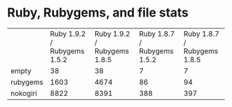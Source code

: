 # Ruby, Rubygems, and file stats

<table>
  <tr>
    <td>&nbsp;</td>
    <td>Ruby 1.9.2 / Rubygems 1.5.2</td>
    <td>Ruby 1.9.2 / Rubygems 1.8.5</td>
    <td>Ruby 1.8.7 / Rubygems 1.5.2</td>
    <td>Ruby 1.8.7 / Rubygems 1.8.5</td>
  </tr>
  <tr>
    <td>empty</td>
    <td>38</td>
    <td>38</td>
    <td>7</td>
    <td>7</td>
  </tr>
  <tr>
    <td>rubygems</td>
    <td>1603</td>
    <td>4674</td>
    <td>86</td>
    <td>94</td>
  </tr>
  <tr>
    <td>nokogiri</td>
    <td>8822</td>
    <td>8391</td>
    <td>388</td>
    <td>397</td>
  </tr>
</table>
